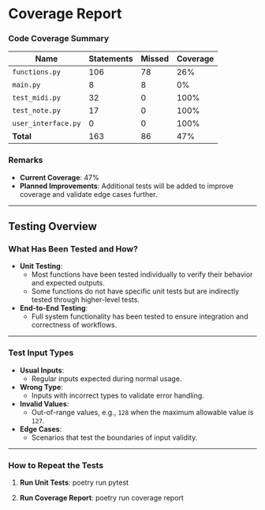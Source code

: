 # **Coverage Report**

### **Code Coverage Summary**
| Name               | Statements | Missed | Coverage |
|--------------------|------------|--------|----------|
| `functions.py`     | 106        | 78     | 26%      |
| `main.py`          | 8          | 8      | 0%       |
| `test_midi.py`     | 32         | 0      | 100%     |
| `test_note.py`     | 17         | 0      | 100%     |
| `user_interface.py`| 0          | 0      | 100%     |
| **Total**          | 163        | 86     | 47%      |

### **Remarks**
- **Current Coverage**: 47%
- **Planned Improvements**: Additional tests will be added to improve coverage and validate edge cases further.

---

## **Testing Overview**

### **What Has Been Tested and How?**
- **Unit Testing**: 
  - Most functions have been tested individually to verify their behavior and expected outputs.
  - Some functions do not have specific unit tests but are indirectly tested through higher-level tests.
- **End-to-End Testing**:
  - Full system functionality has been tested to ensure integration and correctness of workflows.

---

### **Test Input Types**
- **Usual Inputs**:
  - Regular inputs expected during normal usage.
- **Wrong Type**:
  - Inputs with incorrect types to validate error handling.
- **Invalid Values**:
  - Out-of-range values, e.g., `128` when the maximum allowable value is `127`.
- **Edge Cases**:
  - Scenarios that test the boundaries of input validity.

---

### **How to Repeat the Tests**
1. **Run Unit Tests**:
   poetry run pytest

2. **Run Coverage Report**:
   poetry run coverage report

